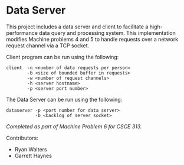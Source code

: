 # Data Server #

This project includes a data server and client to facilitate a high-performance data query and processing system. This implementation modifies Machine problems 4 and 5 to handle requests over a network request channel via a TCP socket.

Client program can be run using the following:
```
client  -n <number of data requests per person>
        -b <size of bounded buffer in requests>
        -w <number of request channels>
        -h <server hostname>
        -p <server port number>
```

The Data Server can be run using the following:
```
dataserver -p <port number for data server>
           -b <backlog of server socket>
```

_Completed as part of Machine Problem 6 for CSCE 313._

Contributors:
* Ryan Walters
* Garrett Haynes
